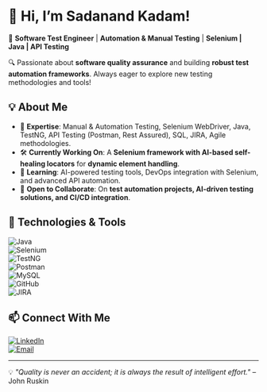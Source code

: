 # 👋 Hi, I’m Sadanand Kadam!

🚀 **Software Test Engineer** | **Automation & Manual Testing** | **Selenium | Java | API Testing**

🔍 Passionate about **software quality assurance** and building **robust test automation frameworks**. Always eager to explore new testing methodologies and tools!

## 💡 About Me
- 🔬 **Expertise**: Manual & Automation Testing, Selenium WebDriver, Java, TestNG, API Testing (Postman, Rest Assured), SQL, JIRA, Agile methodologies.
- 🛠️ **Currently Working On**: A **Selenium framework with AI-based self-healing locators** for **dynamic element handling**.
- 🌱 **Learning**: AI-powered testing tools, DevOps integration with Selenium, and advanced API automation.
- 🤝 **Open to Collaborate**: On **test automation projects, AI-driven testing solutions, and CI/CD integration**.

## 🔧 Technologies & Tools
![Java](https://img.shields.io/badge/Java-ED8B00?style=for-the-badge&logo=java&logoColor=white)  
![Selenium](https://img.shields.io/badge/Selenium-43B02A?style=for-the-badge&logo=selenium&logoColor=white)  
![TestNG](https://img.shields.io/badge/TestNG-000?style=for-the-badge&logo=testng)  
![Postman](https://img.shields.io/badge/Postman-FF6C37?style=for-the-badge&logo=postman&logoColor=white)  
![MySQL](https://img.shields.io/badge/MySQL-005C84?style=for-the-badge&logo=mysql&logoColor=white)  
![GitHub](https://img.shields.io/badge/GitHub-181717?style=for-the-badge&logo=github&logoColor=white)  
![JIRA](https://img.shields.io/badge/JIRA-0052CC?style=for-the-badge&logo=jira&logoColor=white)  

## 📫 Connect With Me
[![LinkedIn](https://img.shields.io/badge/LinkedIn-0A66C2?style=for-the-badge&logo=linkedin&logoColor=white)](https://www.linkedin.com/in/sadanand-kadam-3186b8241/)  
[![Email](https://img.shields.io/badge/Email-sadanandk2728@gmail.com-red?style=for-the-badge&logo=gmail&logoColor=white)](mailto:sadanandk2728@gmail.com)  

---
💡 *"Quality is never an accident; it is always the result of intelligent effort."* – John Ruskin
